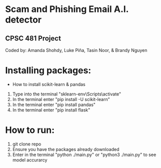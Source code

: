 # Scam and Phishing Email A.I. detector
## CPSC 481 Project
Coded by: Amanda Shohdy, Luke Piña, Tasin Noor, & Brandy Nguyen

# Installing packages:
- How to install scikit-learn & pandas
1. Type into the terminal "sklearn-env\Scripts\activate"
2. In the terminal enter "pip install -U scikit-learn"
3. In the terminal enter "pip install pandas"
4. In the terminal enter "pip install flask"

# How to run:
1. git clone repo
2. Ensure you have the packages already downloaded
3. Enter in the terminal "python ./main.py" or "python3 ./main.py" to see model accurarcy
